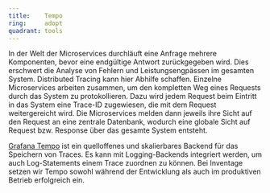 ```yaml
---
title:    Tempo  
ring:     adopt  
quadrant: tools
---
```


In der Welt der Microservices durchläuft eine Anfrage mehrere Komponenten, bevor eine endgültige Antwort zurückgegeben wird. Dies erschwert die Analyse von Fehlern und Leistungsengpässen im gesamten System. Distributed Tracing kann hier Abhilfe schaffen. Einzelne Microservices arbeiten zusammen, um den kompletten Weg eines Requests durch das System zu protokollieren. Dazu wird jedem Request beim Eintritt in das System eine Trace-ID zugewiesen, die mit dem Request weitergereicht wird. Die Microservices melden dann jeweils ihre Sicht auf den Request an eine zentrale Datenbank, wodurch eine globale Sicht auf Request bzw. Response über das gesamte System entsteht.

[Grafana Tempo][tempo] ist ein quelloffenes und skalierbares Backend für das Speichern von Traces. Es kann mit Logging-Backends integriert werden, um auch Log-Statements einem Trace zuordnen zu können. Bei Inventage setzen wir Tempo sowohl während der Entwicklung als auch im produktiven Betrieb erfolgreich ein.

[tempo]: https://grafana.com/oss/tempo
